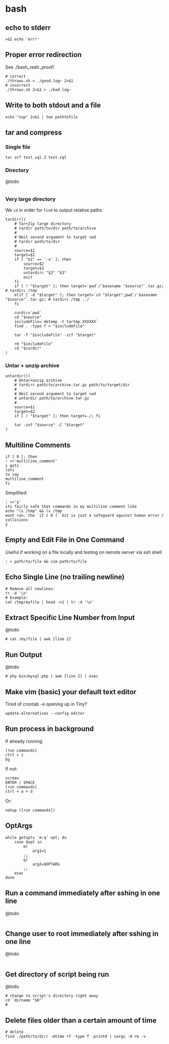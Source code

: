 # bash
<!--
	@todo: explain these are in unix-type syntax
	@todo: consider format where title explains generic action and below it are more specific questions that you could use the solution to solve
		like: Title: Run a command after sshing in one line, Subtitle: How to change current working directory immediately after SSHing into a remote machine?
	@todo: consider googling the questions to find better titles, or terms people are looking for
-->



## echo to stderr
```
>&2 echo 'err!'
```



## Proper error redirection
See ./bash_redir_proof/
```
# correct
./throws.sh > ./good.log~ 2>&1
# incorrect
./throws.sh 2>&1 > ./bad.log~
```
<!-- Tags: bash, file redirection? -->



## Write to both stdout and a file
```
echo "sup" 2>&1 | tee pathtofile
```



## tar and compress

### Single file
```
tar zcf test.sql.Z test.sql
```

### Directory
@todo
```
```

### Very large directory
We `cd` in order for `find` to output relative paths
```
tardir()(
	# Tar+Zip large directory
	# tardir path/to/dir path/to/archive
	#
	# Omit second argument to target cwd
	# tardir path/to/dir
	#
	source=$1
	target=$2
	if [ "$1" == '-x' ]; then
		source=$2
		target=$3
		untardirc "$2" "$3"
		exit
	fi
	if [ ! "$target" ]; then target=`pwd`/`basename "$source"`.tar.gz; # tardirc /tmp
	elif [ -d "$target" ]; then target=`cd "$target";pwd`/`basename "$source"`.tar.gz; # tardirc /tmp ../
	fi

	curdir=`pwd`
	cd "$source"
	includeFile=`mktemp -t tartmp.XXXXXX`
	find . -type f > "$includeFile"

	tar -T "$includeFile" -zcf "$target"

	rm "$includeFile"
	cd "$curdir"
)
```

### Untar + unzip archive
```
untardir()(
	# Untar+unzip archive
	# tardirc path/to/archive.tar.gz path/to/target/dir
	#
	# Omit second argument to target cwd
	# untardir path/to/archive.tar.gz
	#
	source=$1
	target=$2
	if [ ! "$target" ]; then target=./; fi

	tar -zxf "$source" -C "$target"
)
```



## Multiline Comments
```
if [ 0 ]; then
: <<'multiline_comment'
i gots
lots
to say
multiline_comment
fi
```
Simplified:
```
: <<'ÿ'
its fairly safe that commands in my multiline comment like
echo "ls /tmp" && ls /tmp
wont run. the `if [ 0 ]` bit is just a safeguard against human error / collisions
ÿ
```



## Empty and Edit File in One Command
Useful if working on a file locally and testing on remote server via ssh shell
```
: > path/to/file && vim path/to/file
```



## Echo Single Line (no trailing newline)
```
# Remove all newlines:
tr -d '\n'
# Example:
cat /tmp/myfile | head -n1 | tr -d '\n'
```



## Extract Specific Line Number from Input
@todo
```
# cat /my/file | awk [line 2]
```



## Run Output
@todo
```
# php bin/mysql.php | awk [line 2] | exec
```



## Make vim (basic) your default text editor
Tired of crontab -e opening up in Tiny?
```
update-alternatives --config editor
```



## Run process in background
If already running:
```
[run commands]
ctrl + z
bg
```
If not:
```
screen
ENTER / SPACE
[run commands]
ctrl + a + d
```
Or:
```
nohup ([run commands])
```



## OptArgs
<!-- @todo: better description + keywords, also explain you can reference $1, $2, etc. explain what $0 is here -->
```
while getopts 'm:q' opt; do
	case $opt in
		m)
			arg1=1
		;;
		q)
			arg2=$OPTARG
		;;
	esac
done
```



## Run a command immediately after sshing in one line
@todo
<!-- Maybe more specific title, with subtitle like: "Same as: ssh ubuntu@instance, sudo -i, cd to web directory" -->
```
```



## Change user to root immediately after sshing in one line
@todo
<!-- Explain: "su -c no longer allows interactive shells, which is annoying when ctrl+c destroys your connection. instead, push your cd command to /root/.bashrc" -->
```
```



## Get directory of script being run
@todo
<!-- @todo: better title -->
<!-- @todo: subtitle like "ensure your script's current working directory" or "" -->
<!-- @todo: explain this does not work with sourced files, e.g. `. path/to/script` -->
<!-- @todo: try to break it with spaces -->
```
# change to script's directory right away
cd `dirname "$0"`
# 
```



## Delete files older than a certain amount of time
<!-- @todo: explain why "-print0" in find and "-0" in xargs - separates results with NUL so files with spaces dont screw things up -->
<!-- @todo: explain that "+7" defaults to days, but check your `man find` docs for other time formats -->
```
# delete 
find ./path/to/dir/ -mtime +7 -type f -print0 | xargs -0 rm -v
```


